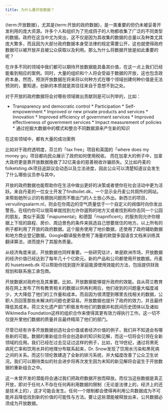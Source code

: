 ```yaml
---
title: 为什么要开放数据？
---
```


{term:开放数据}，尤其是{term:开放的政府数据}，是一类重要的但仍未被妥善开发利用的庞大资源。许多个人和组织为了完成鸽子的人物都收集了广泛的不同类型的数据。政府在这当中尤为突出，这不仅是因为其收集的数据的总量以及种类尤其庞大繁多，而且因为大部分政府数据本身受法律的规定需要公开，这也就使得政府数据可以被开放并且被公众获取以及利用。那么为什么将数据开放是如此重要的呢？

在许多不同的领域中我们都可以期待开放数据能具备其价值，在这一点上我们已经能看到相应的案例。同时，大量的组织和个人将会受益于数据的开放，这也包含政府本身。然而，预测开放数据在将来将以何种方式在哪个领域创建何种价值是无法预测的，要知道，创新的本质就是其往往来自于意想不到之处。

对于开放的政府数据将会对哪些领域做出贡献则是可以列举的，比如：

-   Transparency and democratic control \* Participation \* Self-empowerment \* Improved or new private products and services \* Innovation \* Improved efficiency of government services \* Improved effectiveness of government services \* Impact measurement of policies \* 通过挖掘大数据中的模式和整合不同数据源来产生新的知识

在这些领域中，都有大量的成功案例

比如对于政府透明度，芬兰的「tax free」项目和英国的「where does my money go」项目都向民众展示了政府如何使用税收。 而在加拿大的例子中，加拿大政府更是靠开放数据挽救了32亿美金的慈善税收诈骗损失。又比如丹麦的folketsting.dk项目追踪议会动态以及立法进度，因此公众可以清楚知道议会发生了什么哪些议员参与其中。

开放的政府数据也能帮助你在生活中做出更好的决策或者使你在社会活动中更为活跃。来自丹麦的一位女士开发了findtoilet.dk，一个显示全丹麦公共厕所的网站，来帮助她所认识的有膀胱问题而不敢出门的人士放心外出。新西兰的项目，vervuilingsalarm.nl，则会在你周边的空气质量低于一个自定义的阀值时向你发出警告。在纽约你可以很简单就找到允许你遛狗的地方又或者找到和你去同一个公园的朋友。类似于英国「mapumental」和德国「mapnificent」的服务则允许你根据上下班的路程、房价、周边景色的条件来挑选自己想要居住的地方。以上所有的例子都利用了开放的政府数据。这个服务使用了地价数据，还使用了政府辅助数据和地方商业登记数据。Google翻译服务使用了海量的欧盟多国语言文档来训练其翻译算法，进而提升了其服务质量。

从经济角度来说，开放数据也同样重要。一些研究估计，单是欧洲市场，开放数据的经济价值已经达到了每年几十个亿欧元。新的产品和公司都使用开放数据。丹麦的 husetsweb.dk 可以帮助你找到提升家庭能源使用效能的方法，包括提供财政规划和联系施工承包商。

开放数据对政府也及其重要。比如，开放数据能够提升政府的效能。自从荷兰教育局在网上发布了所有教育相关的数据以供再利用后，他们收到的问题量大幅度减少，大大降低了他们的工作量和成本。而且因为很清楚到哪里去找相关的数据，公职人员回答那些未解决的问题也更容易。开放数据也提升了政府的效力，并且最终降低其成本。荷兰文化遗产部门积极发布他们的数据并和民间历史团体以及诸如Wikimedia Foundation这样的组织合作来使得其更有效力得执行工作。这一切不仅提升里他们数据的质量并且最终精简了他们的部门。

尽管已经有许多开放数据创造社会价值或者经济价值的例子，我们并不知道会有哪些新的可能。数据的重新组合将会创造新的知识和见解，而这一切将会引领在全新领域的应用。我们已经在过去见证过这样的例子，比如，在19世纪，通过将黑死病死亡率和饮用水井的地理分布联系起来，Dr. Snow发现了饮用水污染和黑死病之间的关系。而这引领伦敦建造了全新的排污系统，并大幅度改善了公众卫生状况。我们可以期待类似的社会进步将再次发生因为未知的新见解将会诞生于开放数据的重新组合之中。

这一未曾开发的潜能将会通过我们把政府数据开放而释放。而仅当这些数据是真正开放，即对于任何人不存在任何再利用数据的限制（无论是法律上的，经济上的还是技术上的），这才可能会发生。任何一个限制都会使得再利用公共数据成为不可能并且降低找到新的价值的可能性与方法。要让这些潜能被释放出来，公共数据必须成为开放数据。